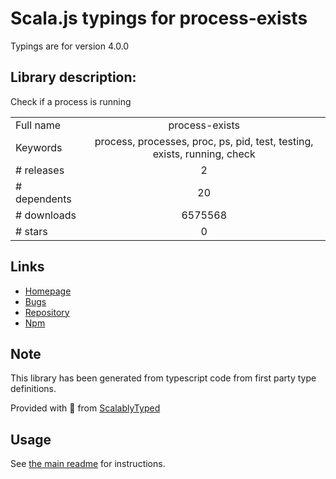 
# Scala.js typings for process-exists

Typings are for version 4.0.0

## Library description:
Check if a process is running

|                    |                 |
| ------------------ | :-------------: |
| Full name          | process-exists |
| Keywords           | process, processes, proc, ps, pid, test, testing, exists, running, check |
| # releases         | 2 |
| # dependents       | 20 |
| # downloads        | 6575568 |
| # stars            | 0 |

## Links
- [Homepage](https://github.com/sindresorhus/process-exists#readme)
- [Bugs](https://github.com/sindresorhus/process-exists/issues)
- [Repository](https://github.com/sindresorhus/process-exists)
- [Npm](https://www.npmjs.com/package/process-exists)
    


## Note
This library has been generated from typescript code from first party type definitions.

Provided with :purple_heart: from [ScalablyTyped](https://github.com/oyvindberg/ScalablyTyped)

## Usage
See [the main readme](../../readme.md) for instructions.


